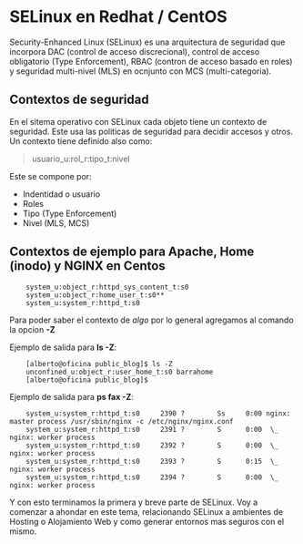 # SELinux en Redhat / CentOS

Security-Enhanced Linux (SELinux) es una arquitectura de seguridad que incorpora DAC (control de acceso discrecional), control de acceso obligatorio (Type Enforcement), RBAC (contron de acceso basado en roles) y seguridad multi-nivel (MLS) en ocnjunto con MCS (multi-categoria).

## Contextos de seguridad

En el sitema operativo con SELinux cada objeto tiene un contexto de seguridad. Este usa las politicas de seguridad para decidir accesos y otros. Un contexto tiene definido also como:

> usuario_u:rol_r:tipo_t:nivel

Este se compone por:

- Indentidad o usuario
- Roles
- Tipo (Type Enforcement)
- Nivel (MLS, MCS)

## Contextos de ejemplo para Apache, Home (inodo) y NGINX en Centos

        system_u:object_r:httpd_sys_content_t:s0
        system_u:object_r:home_user_t:s0**
        system_u:system_r:httpd_t:s0

Para poder saber el contexto de *algo* por lo general agregamos al comando la opcion **-Z**

Ejemplo de salida para **ls -Z**:

        [alberto@oficina public_blog]$ ls -Z
        unconfined_u:object_r:user_home_t:s0 barrahome
        [alberto@oficina public_blog]$

Ejemplo de salida para **ps fax -Z**:

        system_u:system_r:httpd_t:s0     2390 ?        Ss     0:00 nginx: master process /usr/sbin/nginx -c /etc/nginx/nginx.conf
        system_u:system_r:httpd_t:s0     2391 ?        S      0:00  \_ nginx: worker process
        system_u:system_r:httpd_t:s0     2392 ?        S      0:00  \_ nginx: worker process
        system_u:system_r:httpd_t:s0     2393 ?        S      0:15  \_ nginx: worker process
        system_u:system_r:httpd_t:s0     2394 ?        S      0:00  \_ nginx: worker process

Y con esto terminamos la primera y breve parte de SELinux. Voy a comenzar a ahondar en este tema, relacionando SELinux a ambientes de Hosting o Alojamiento Web y como generar entornos mas seguros con el mismo.
